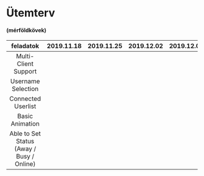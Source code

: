 # Ütemterv

#### (mérföldkövek)



|                 feladatok                 | 2019.11.18 | 2019.11.25 | 2019.12.02 | 2019.12.08 |   Állapot   |
| :---------------------------------------: | :--------: | :--------: | :--------: | :--------: | :---------: |
|           Multi-Client Support            |            |            |            |            | folyamatban |
|            Username Selection             |            |            |            |            | folyamatban |
|            Connected Userlist             |            |            |            |            | folyamatban |
|              Basic Animation              |            |            |            |            | folyamatban |
| Able to Set Status (Away / Busy / Online) |            |            |            |            | folyamatban |

